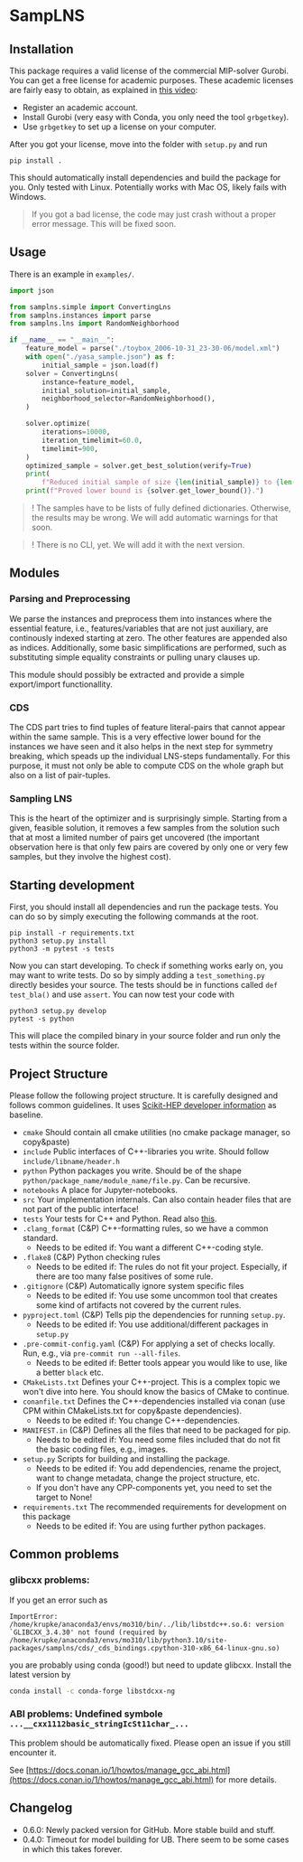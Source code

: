 # SampLNS

## Installation

This package requires a valid license of the commercial MIP-solver Gurobi.
You can get a free license for academic purposes.
These academic licenses are fairly easy to obtain, as explained
in [this video](https://www.youtube.com/watch?v=oW6ma8rdZk8):

- Register an academic account.
- Install Gurobi (very easy with Conda, you only need the tool `grbgetkey`).
- Use `grbgetkey` to set up a license on your computer.

After you got your license, move into the folder with `setup.py` and run

```shell
pip install .
```

This should automatically install dependencies and build the package for you.
Only tested with Linux. Potentially works with Mac OS, likely fails with Windows.

> If you got a bad license, the code may just crash without a proper error message. This
> will be fixed soon.

## Usage

There is an example in `examples/`.

```python
import json

from samplns.simple import ConvertingLns
from samplns.instances import parse
from samplns.lns import RandomNeighborhood

if __name__ == "__main__":
    feature_model = parse("./toybox_2006-10-31_23-30-06/model.xml")
    with open("./yasa_sample.json") as f:
        initial_sample = json.load(f)
    solver = ConvertingLns(
        instance=feature_model,
        initial_solution=initial_sample,
        neighborhood_selector=RandomNeighborhood(),
    )

    solver.optimize(
        iterations=10000,
        iteration_timelimit=60.0,
        timelimit=900,
    )
    optimized_sample = solver.get_best_solution(verify=True)
    print(
        f"Reduced initial sample of size {len(initial_sample)} to {len(optimized_sample)}")
    print(f"Proved lower bound is {solver.get_lower_bound()}.")
```

> ! The samples have to be lists of fully defined dictionaries. Otherwise, the results may
> be wrong. We will add automatic warnings for that soon.

> ! There is no CLI, yet. We will add it with the next version.

## Modules

### Parsing and Preprocessing

We parse the instances and preprocess them into instances where the
essential feature, i.e., features/variables that are not just auxiliary,
are continously indexed starting at zero. The other features are appended
also as indices. Additionally, some basic simplifications are performed,
such as substituting simple equality constraints or pulling unary clauses up.

This module should possibly be extracted and provide a simple export/import
functionallity.

### CDS

The CDS part tries to find tuples of feature literal-pairs that cannot appear
within the same sample. This is a very effective lower bound for the instances
we have seen and it also helps in the next step for symmetry breaking, which
speads up the individual LNS-steps fundamentally. For this purpose, it must
not only be able to compute CDS on the whole graph but also on a list of
pair-tuples.

### Sampling LNS

This is the heart of the optimizer and is surprisingly simple. Starting
from a given, feasible solution, it removes a few samples from the solution
such that at most a limited number of pairs get uncovered (the important
observation here is that only few pairs are covered by only one or very few
samples, but they involve the highest cost).

## Starting development

First, you should install all dependencies and run the package tests. You can do so by
simply executing the following commands at the root.

```shell
pip install -r requirements.txt
python3 setup.py install
python3 -m pytest -s tests
```

Now you can start developing. To check if something works early on, you may want to write
tests.
Do so by simply adding a `test_something.py` directly besides your source. The tests
should
be in functions called `def test_bla()` and use `assert`. You can now test your code with

```shell
python3 setup.py develop
pytest -s python
```

This will place the compiled binary in your source folder and run only the tests within
the
source folder.

## Project Structure

Please follow the following project structure. It is carefully designed and follows
common guidelines. It uses
[Scikit-HEP developer information](https://scikit-hep.org/developer/intro) as baseline.

- `cmake` Should contain all cmake utilities (no cmake package manager, so copy&paste)
- `include` Public interfaces of C++-libraries you write. Should
  follow `include/libname/header.h`
- `python` Python packages you write. Should be of the
  shape `python/package_name/module_name/file.py`. Can be recursive.
- `notebooks` A place for Jupyter-notebooks.
- `src` Your implementation internals. Can also contain header files that are not part of
  the public interface!
- `tests` Your tests for C++ and Python. Read
  also [this](https://blog.ionelmc.ro/2014/05/25/python-packaging/#the-structure).
- `.clang_format` (C&P) C++-formatting rules, so we have a common standard.
    - Needs to be edited if: You want a different C++-coding style.
- `.flake8` (C&P) Python checking rules
    - Needs to be edited if: The rules do not fit your project. Especially, if there are
      too many false positives of some rule.
- `.gitignore` (C&P) Automatically ignore system specific files
    - Needs to be edited if: You use some uncommon tool that creates some kind of
      artifacts not covered by the current rules.
- `pyproject.toml` (C&P) Tells pip the dependencies for running `setup.py`.
    - Needs to be edited if: You use additional/different packages in `setup.py`
- `.pre-commit-config.yaml` (C&P) For applying a set of checks locally. Run, e.g.,
  via `pre-commit run --all-files`.
    - Needs to be edited if: Better tools appear you would like to use, like a
      better `black` etc.
- `CMakeLists.txt` Defines your C++-project. This is a complex topic we won't dive into
  here. You should know the basics of CMake to continue.
- `conanfile.txt` Defines the C++-dependencies installed via conan (use CPM within
  CMakeLists.txt for copy&paste dependencies).
    - Needs to be edited if: You change C++-dependencies.
- `MANIFEST.in` (C&P) Defines all the files that need to be packaged for pip.
    - Needs to be edited if: You need some files included that do not fit the basic coding
      files, e.g., images.
- `setup.py` Scripts for building and installing the package.
    - Needs to be edited if: You add dependencies, rename the project, want to change
      metadata, change the project structure, etc.
    - If you don't have any CPP-components yet, you need to set the target to None!
- `requirements.txt` The recommended requirements for development on this package
    - Needs to be edited if: You are using further python packages.

## Common problems

### glibcxx problems: 

If you get an error such as 
```
ImportError: /home/krupke/anaconda3/envs/mo310/bin/../lib/libstdc++.so.6: version `GLIBCXX_3.4.30' not found (required by /home/krupke/anaconda3/envs/mo310/lib/python3.10/site-packages/samplns/cds/_cds_bindings.cpython-310-x86_64-linux-gnu.so)
```
you are probably using conda (good!) but need to update glibcxx. Install the latest version by 
```sh
conda install -c conda-forge libstdcxx-ng
```

### ABI problems: Undefined symbole `...__cxx1112basic_stringIcSt11char_...`

This problem should be automatically fixed. Please open an issue if you still encounter it.

See [https://docs.conan.io/1/howtos/manage_gcc_abi.html](https://docs.conan.io/1/howtos/manage_gcc_abi.html) for more details.

## Changelog

- 0.6.0: Newly packed version for GitHub. More stable build and stuff.
- 0.4.0: Timeout for model building for UB. There seem to be some cases in which this
  takes forever.
